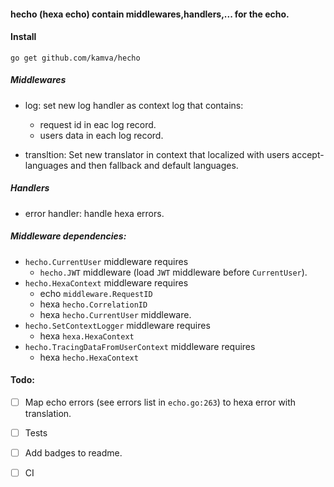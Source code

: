 #### hecho (hexa echo) contain middlewares,handlers,... for the echo.

#### Install
```
go get github.com/kamva/hecho
```

##### Middlewares
* log: set new log handler as context log that contains:
    - request id in eac log record.
    - users data in each log record.

* transltion: Set new translator in context that localized with
users accept-languages and then fallback and default languages.


##### Handlers
* error handler: handle hexa errors.
    
##### Middleware dependencies:
* `hecho.CurrentUser` middleware requires
    - `hecho.JWT` middleware (load `JWT` middleware before `CurrentUser`).
* `hecho.HexaContext` middleware requires 
    - echo `middleware.RequestID`
    - hexa `hecho.CorrelationID`
    - hexa `hecho.CurrentUser` middleware.
* `hecho.SetContextLogger` middleware requires
    - hexa `hexa.HexaContext`
* `hecho.TracingDataFromUserContext` middleware requires
  - hexa `hecho.HexaContext`

#### Todo:
- [ ] Map echo errors (see errors list in `echo.go:263`) to hexa error with translation.
- [ ] Tests
- [ ] Add badges to readme.
- [ ] CI 

